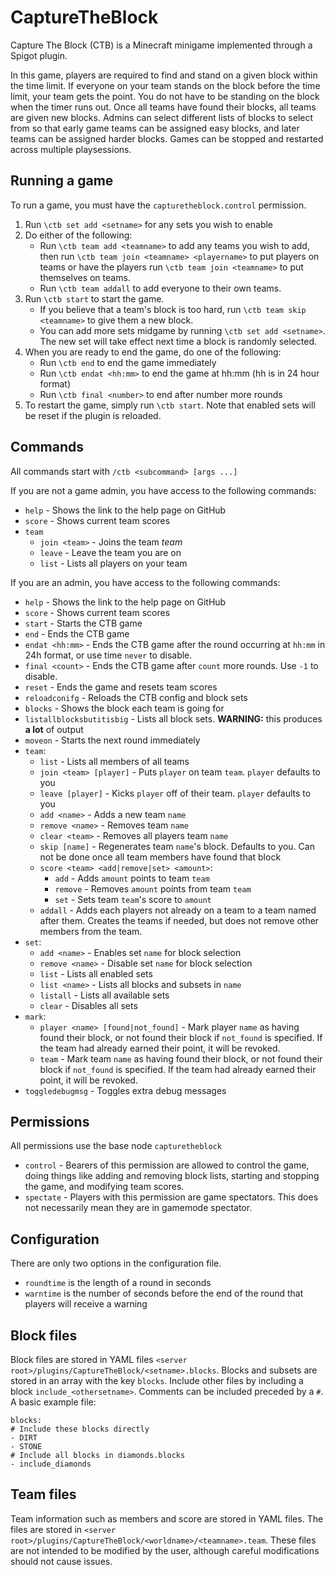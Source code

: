 # CaptureTheBlock

Capture The Block (CTB) is a Minecraft minigame implemented through a Spigot plugin.

In this game, players are required to find and stand on a given block within the time limit. If everyone on your team stands on the block before the time limit, your team gets the point. You do not have to be standing on the block when the timer runs out. Once all teams have found their blocks, all teams are given new blocks. Admins can select different lists of blocks to select from so that early game teams can be assigned easy blocks, and later teams can be assigned harder blocks. Games can be stopped and restarted across multiple playsessions.

## Running a game
To run a game, you must have the `capturetheblock.control` permission.
1. Run `\ctb set add <setname>` for any sets you wish to enable
2. Do either of the following:
   * Run `\ctb team add <teamname>` to add any teams you wish to add, then run `\ctb team join <teamname> <playername>` to put players on teams or have the players run `\ctb team join <teamname>` to put themselves on teams.
   * Run `\ctb team addall` to add everyone to their own teams.
3. Run `\ctb start` to start the game.
   * If you believe that a team's block is too hard, run `\ctb team skip <teamname>` to give them a new block.
   * You can add more sets midgame by running `\ctb set add <setname>`. The new set will take effect next time a block is randomly selected.
4. When you are ready to end the game, do one of the following: 
   * Run `\ctb end` to end the game immediately
   * Run `\ctb endat <hh:mm>` to end the game at hh:mm (hh is in 24 hour format)
   * Run `\ctb final <number>` to end after number more rounds
1. To restart the game, simply run `\ctb start`. Note that enabled sets will be reset if the plugin is reloaded.

## Commands
All commands start with `/ctb <subcommand> [args ...]`

If you are not a game admin, you have access to the following commands:
* `help` - Shows the link to the help page on GitHub
* `score` - Shows current team scores
* `team`
  * `join <team>` - Joins the team *team*
  * `leave` - Leave the team you are on
  * `list` - Lists all players on your team

If you are an admin, you have access to the following commands:
* `help` - Shows the link to the help page on GitHub
* `score` - Shows current team scores
* `start` - Starts the CTB game
* `end` - Ends the CTB game
* `endat <hh:mm>` - Ends the CTB game after the round occurring at `hh:mm` in 24h format, or use time `never` to disable.  
* `final <count>` - Ends the CTB game after `count` more rounds. Use `-1` to disable. 
* `reset` - Ends the game and resets team scores
* `reloadconifg` - Reloads the CTB config and block sets
* `blocks` - Shows the block each team is going for
* `listallblocksbutitisbig` - Lists all block sets. **WARNING:** this produces **a lot** of output
* `moveon` - Starts the next round immediately
* `team`:
  * `list` - Lists all members of all teams
  * `join <team> [player]` - Puts `player` on team `team`. `player` defaults to you 
  * `leave [player]` - Kicks `player` off of their team. `player` defaults to you
  * `add <name>` - Adds a new team `name` 
  * `remove <name>` - Removes team `name`
  * `clear <team>` - Removes all players team `name`
  * `skip [name]` - Regenerates team `name`'s block. Defaults to you. Can not be done once all team members have found that block
  * `score <team> <add|remove|set> <amount>`:
    * `add` - Adds `amount` points to team `team`
    * `remove` - Removes `amount` points from team `team`
    * `set` - Sets team `team`'s score to `amount`
  * `addall` - Adds each players not already on a team to a team named after them. Creates the teams if needed, but does not remove other members from the team.
* `set`:
  * `add <name>` - Enables set `name` for block selection
  * `remove <name>` - Disable set `name` for block selection
  * `list` - Lists all enabled sets
  * `list <name>` - Lists all blocks and subsets in `name`
  * `listall` - Lists all available sets
  * `clear` - Disables all sets
* `mark`:
  * `player <name> [found|not_found]` - Mark player `name` as having found their block, or not found their block if `not_found` is specified. If the team had already earned their point, it will be revoked.
  * `team` - Mark team `name` as having found their block, or not found their block if `not_found` is specified. If the team had already earned their point, it will be revoked.
* `toggledebugmsg` - Toggles extra debug messages

## Permissions
All permissions use the base node `capturetheblock`
* `control` - Bearers of this permission are allowed to control the game, doing things like adding and removing block lists, starting and stopping the game, and modifying team scores.
* `spectate` - Players with this permission are game spectators. This does not necessarily mean they are in gamemode spectator.

## Configuration
There are only two options in the configuration file.
* `roundtime` is the length of a round in seconds
* `warntime` is the number of seconds before the end of the round that players will receive a warning

## Block files
Block files are stored in YAML files `<server root>/plugins/CaptureTheBlock/<setname>.blocks`. Blocks and subsets are stored in an array with the key `blocks`. Include other files by including a block `include_<othersetname>`. Comments can be included preceded by a `#`. A basic example file:

    blocks:
    # Include these blocks directly
    - DIRT
    - STONE
    # Include all blocks in diamonds.blocks
    - include_diamonds

## Team files
Team information such as members and score are stored in YAML files. The files are stored in `<server root>/plugins/CaptureTheBlock/<worldname>/<teamname>.team`. These files are not intended to be modified by the user, although careful modifications should not cause issues.